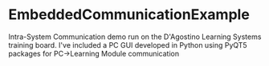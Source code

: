 # EmbeddedCommunicationExample
Intra-System Communication demo run on the D'Agostino Learning Systems training board. I've included a PC GUI developed in Python using PyQT5 packages for PC->Learning Module communication

